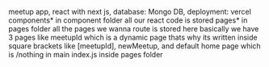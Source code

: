 meetup app,
react with next js,
database: Mongo DB,
deployment: vercel
components*
in component folder all our react code is stored
pages*
in pages folder all the pages we wanna route is stored here basically we have 3 pages like 
meetupId which is a dynamic page thats why its written inside square brackets like [meetupId],
newMeetup,
and default home page which is /nothing in main index.js inside pages folder
